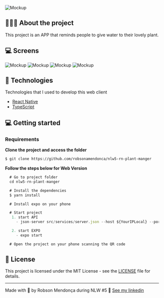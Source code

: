 <img alt="Mockup" src="/assets/posts/capa.jpg">

## 💇🏻‍♂️ About the project

This project is an APP that reminds people to give water to their lovely plant.

## 💻 Screens

<img alt="Mockup" src="/assets/posts/home.jpg">
<img alt="Mockup" src="/assets/posts/home-start.jpg">
<img alt="Mockup" src="/assets/posts/choose-plant.jpg">
<img alt="Mockup" src="/assets/posts/plant.jpg">

## 🚀 Technologies

Technologies that I used to develop this web client

- [React Native](https://reactnative.dev/)
- [TypeScript](https://www.typescriptlang.org/)


## 💻 Getting started


### Requirements


**Clone the project and access the folder**

```bash
$ git clone https://github.com/robsonamendonca/nlw5-rn-plant-manger
```

**Follow the steps below for Web Version**

```js
  # Go to project folder
  cd nlw5-rn-plant-manger 

  # Install the dependencies
  $ yarn install

  # Install expo on your phone

  # Start project
   1. start API
     - json-server src/services/server.json --host ${YourIPLocal} --port 3333

   2. start EXPO
     - expo start

  # Open the project on your phone scanning the QR code
```

## 📝 License

This project is licensed under the MIT License - see the [LICENSE](LICENSE) file for details.

---

Made with 💜 by Robson Mendonça during NLW #5 👋 [See my linkedin](https://www.linkedin.com/in/robsonamendonca/)
